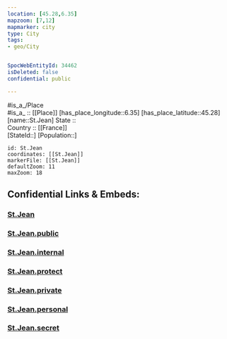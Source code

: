 ```yaml
---
location: [45.28,6.35] 
mapzoom: [7,12] 
mapmarker: city 
type: City
tags:
- geo/City


SpocWebEntityId: 34462
isDeleted: false
confidential: public

---
```

#is_a_/Place  
#is_a_ :: [[Place]] 
[has_place_longitude::6.35] 
[has_place_latitude::45.28] 
[name::St.Jean] 
State ::  
Country :: [[France]]  
[StateId::] 
[Population::] 



```leaflet
id: St.Jean
coordinates: [[St.Jean]] 
markerFile: [[St.Jean]] 
defaultZoom: 11 
maxZoom: 18
```


## Confidential Links & Embeds: 

### [St.Jean](/_Standards/Earth/Continent/Europe/Europe~West/France/regions~France/Auvergne-Rhône-Alpes/departments~Auvergne-Rhône-Alpes/Savoie/communes~Savoie/Saint-Jean-de-Maurienne/cities~Saint-Jean-de-Maurienne/St.Jean.md) 

### [St.Jean.public](/_public/Earth/Continent/Europe/Europe~West/France/regions~France/Auvergne-Rhône-Alpes/departments~Auvergne-Rhône-Alpes/Savoie/communes~Savoie/Saint-Jean-de-Maurienne/cities~Saint-Jean-de-Maurienne/St.Jean.public.md) 

### [St.Jean.internal](/_internal/Earth/Continent/Europe/Europe~West/France/regions~France/Auvergne-Rhône-Alpes/departments~Auvergne-Rhône-Alpes/Savoie/communes~Savoie/Saint-Jean-de-Maurienne/cities~Saint-Jean-de-Maurienne/St.Jean.internal.md) 

### [St.Jean.protect](/_protect/Earth/Continent/Europe/Europe~West/France/regions~France/Auvergne-Rhône-Alpes/departments~Auvergne-Rhône-Alpes/Savoie/communes~Savoie/Saint-Jean-de-Maurienne/cities~Saint-Jean-de-Maurienne/St.Jean.protect.md) 

### [St.Jean.private](/_private/Earth/Continent/Europe/Europe~West/France/regions~France/Auvergne-Rhône-Alpes/departments~Auvergne-Rhône-Alpes/Savoie/communes~Savoie/Saint-Jean-de-Maurienne/cities~Saint-Jean-de-Maurienne/St.Jean.private.md) 

### [St.Jean.personal](/_personal/Earth/Continent/Europe/Europe~West/France/regions~France/Auvergne-Rhône-Alpes/departments~Auvergne-Rhône-Alpes/Savoie/communes~Savoie/Saint-Jean-de-Maurienne/cities~Saint-Jean-de-Maurienne/St.Jean.personal.md) 

### [St.Jean.secret](/_secret/Earth/Continent/Europe/Europe~West/France/regions~France/Auvergne-Rhône-Alpes/departments~Auvergne-Rhône-Alpes/Savoie/communes~Savoie/Saint-Jean-de-Maurienne/cities~Saint-Jean-de-Maurienne/St.Jean.secret.md)

